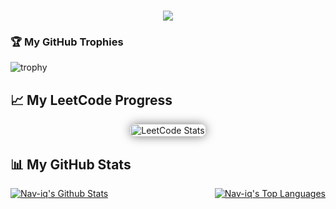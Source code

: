 <h1 align="center">
  <a href="https://github.com/Nav-iq">
    <img src="https://readme-typing-svg.herokuapp.com/?lines=Hey+there!,+I'm+Naveed&center=true&size=30">
  </a>
</h1>

### 🏆 My GitHub Trophies

![trophy](https://github-profile-trophy.vercel.app/?username=Nav-iq&theme=onedark)

## 📈 My LeetCode Progress

<div style="display: flex; justify-content: center;">
  <a href="https://leetcode.com/NaveedIqbal">
    <img src="https://leetcard.jacoblin.cool/NaveedIqbal?ext=heatmap&theme=nord" alt="LeetCode Stats" style="width: 100%; height: auto; border-radius: 10px; box-shadow: 0 0 15px rgba(0, 0, 0, 0.5);"/>
  </a>
</div>

## 📊 My GitHub Stats

<div style="display: flex; justify-content: space-between;">
  <a href="https://github.com/Nav-iq" target="_blank">
    <img src="https://github-readme-stats.vercel.app/api?username=Nav-iq&show_icons=true&theme=onedark" alt="Nav-iq's Github Stats" />
  </a>
  <a href="https://github.com/Nav-iq">
    <img src="https://github-readme-stats.vercel.app/api/top-langs/?username=Nav-iq&layout=compact&theme=onedark" alt="Nav-iq's Top Languages" />
  </a>
</div>
